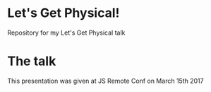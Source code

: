 # Let's Get Physical!
Repository for my Let's Get Physical talk

# The talk
This presentation was given at JS Remote Conf on March 15th 2017
